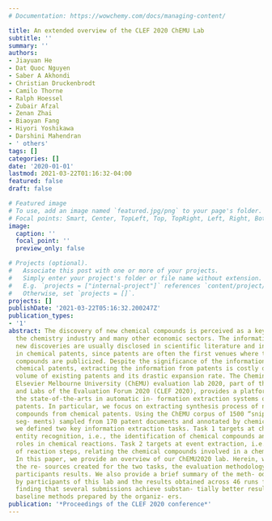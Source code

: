 ```yaml
---
# Documentation: https://wowchemy.com/docs/managing-content/

title: An extended overview of the CLEF 2020 ChEMU Lab
subtitle: ''
summary: ''
authors:
- Jiayuan He
- Dat Quoc Nguyen
- Saber A Akhondi
- Christian Druckenbrodt
- Camilo Thorne
- Ralph Hoessel
- Zubair Afzal
- Zenan Zhai
- Biaoyan Fang
- Hiyori Yoshikawa
- Darshini Mahendran
- ' others'
tags: []
categories: []
date: '2020-01-01'
lastmod: 2021-03-22T01:16:32-04:00
featured: false
draft: false

# Featured image
# To use, add an image named `featured.jpg/png` to your page's folder.
# Focal points: Smart, Center, TopLeft, Top, TopRight, Left, Right, BottomLeft, Bottom, BottomRight.
image:
  caption: ''
  focal_point: ''
  preview_only: false

# Projects (optional).
#   Associate this post with one or more of your projects.
#   Simply enter your project's folder or file name without extension.
#   E.g. `projects = ["internal-project"]` references `content/project/deep-learning/index.md`.
#   Otherwise, set `projects = []`.
projects: []
publishDate: '2021-03-22T05:16:32.200247Z'
publication_types:
- '1'
abstract: The discovery of new chemical compounds is perceived as a key driver of
  the chemistry industry and many other economic sectors. The information about the
  new discoveries are usually disclosed in scientific literature and in particular,
  in chemical patents, since patents are often the first venues where the new chemical
  compounds are publicized. Despite the significance of the information provided in
  chemical patents, extracting the information from patents is costly due to the large
  volume of existing patents and its drastic expansion rate. The Cheminformatics
  Elsevier Melbourne University (ChEMU) evaluation lab 2020, part of the Conference
  and Labs of the Evaluation Forum 2020 (CLEF 2020), provides a platform to advance
  the state-of-the-arts in automatic in- formation extraction systems over chemical
  patents. In particular, we focus on extracting synthesis process of new chemical
  compounds from chemical patents. Using the ChEMU corpus of 1500 “snippets” (text
  seg- ments) sampled from 170 patent documents and annotated by chemical experts,
  we defined two key information extraction tasks. Task 1 targets at chemical named
  entity recognition, i.e., the identification of chemical compounds and their specific
  roles in chemical reactions. Task 2 targets at event extraction, i.e., the identification
  of reaction steps, relating the chemical compounds involved in a chemical reaction.
  In this paper, we provide an overview of our ChEMU2020 lab. Herein, we describe
  the re- sources created for the two tasks, the evaluation methodology adopted, and
  participants results. We also provide a brief summary of the meth- ods employed
  by participants of this lab and the results obtained across 46 runs from 11 teams,
  finding that several submissions achieve substan- tially better results than the
  baseline methods prepared by the organiz- ers.
publication: '*Proceedings of the CLEF 2020 conference*'
---
```

